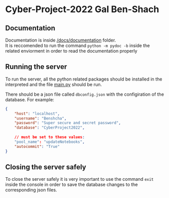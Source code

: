 # Cyber-Project-2022 Gal Ben-Shach

## Documentation

Documentation is inside [/docs/documentation](https://benshcha.github.io/Cyber-Project-2022/docs/documentation/main.html) folder.  
It is reccomended to run the command `python -m pydoc -b` inside the related enviorment in order to read the documentation properly

## Running the server

To run the server, all the python related packages should be installed in the interpreted and the file [main.py](main.py) should be run.

There should be a json file called `dbconfig.json` with the configiration of the database. For example:

```json
{
    "host": "localhost",
    "username": "Benshcha",
    "password": "Super secure and secret password",
    "database": "CyberProject2022",
    
    // must be set to these values:
    "pool_name": "updateNotebooks",
    "autocommit": "True"
}
```

## Closing the server safely

To close the server safely it is very important to use the command `exit` inside the console in order to save the database changes to the corresponding json files.
